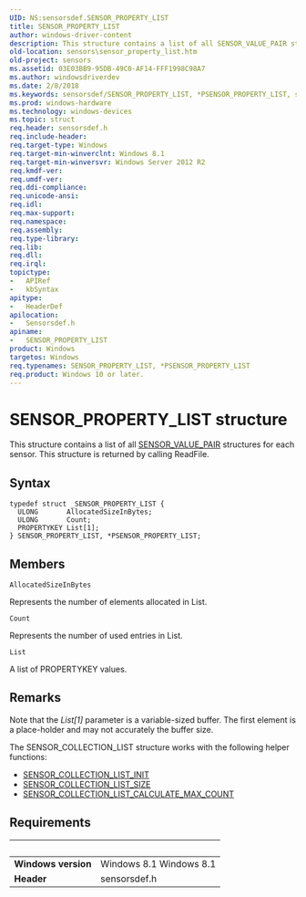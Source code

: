 ```yaml
---
UID: NS:sensorsdef.SENSOR_PROPERTY_LIST
title: SENSOR_PROPERTY_LIST
author: windows-driver-content
description: This structure contains a list of all SENSOR_VALUE_PAIR structures for each sensor. This structure is returned by calling ReadFile.
old-location: sensors\sensor_property_list.htm
old-project: sensors
ms.assetid: 03E03BB9-95DB-49C0-AF14-FFF1998C98A7
ms.author: windowsdriverdev
ms.date: 2/8/2018
ms.keywords: sensorsdef/SENSOR_PROPERTY_LIST, *PSENSOR_PROPERTY_LIST, sensorsdef/PSENSOR_PROPERTY_LIST, PSENSOR_PROPERTY_LIST, SENSOR_PROPERTY_LIST, PSENSOR_PROPERTY_LIST structure pointer [Sensor Devices], SENSOR_PROPERTY_LIST structure [Sensor Devices], sensors.sensor_property_list
ms.prod: windows-hardware
ms.technology: windows-devices
ms.topic: struct
req.header: sensorsdef.h
req.include-header: 
req.target-type: Windows
req.target-min-winverclnt: Windows 8.1
req.target-min-winversvr: Windows Server 2012 R2
req.kmdf-ver: 
req.umdf-ver: 
req.ddi-compliance: 
req.unicode-ansi: 
req.idl: 
req.max-support: 
req.namespace: 
req.assembly: 
req.type-library: 
req.lib: 
req.dll: 
req.irql: 
topictype:
-	APIRef
-	kbSyntax
apitype:
-	HeaderDef
apilocation:
-	Sensorsdef.h
apiname:
-	SENSOR_PROPERTY_LIST
product: Windows
targetos: Windows
req.typenames: SENSOR_PROPERTY_LIST, *PSENSOR_PROPERTY_LIST
req.product: Windows 10 or later.
---
```


# SENSOR_PROPERTY_LIST structure
This structure contains a list of all <a href="..\sensorsdef\ns-sensorsdef-sensor_value_pair.md">SENSOR_VALUE_PAIR</a> structures for each sensor. This structure is returned by calling ReadFile.

## Syntax
````
typedef struct _SENSOR_PROPERTY_LIST {
  ULONG       AllocatedSizeInBytes;
  ULONG       Count;
  PROPERTYKEY List[1];
} SENSOR_PROPERTY_LIST, *PSENSOR_PROPERTY_LIST;
````

## Members


`AllocatedSizeInBytes`

Represents the number of elements allocated in List.

`Count`

Represents the number of used entries in List.

`List`

A list of PROPERTYKEY values.

## Remarks
Note that the <i>List[1]</i> parameter is a variable-sized buffer. The first element is a place-holder and may not accurately the buffer size.

The SENSOR_COLLECTION_LIST structure works with the following helper functions:

<ul>
<li>
<a href="..\sensorsdef\nf-sensorsdef-sensor_collection_list_init.md">SENSOR_COLLECTION_LIST_INIT</a>
</li>
<li>
<a href="..\sensorsdef\nf-sensorsdef-sensor_collection_list_size.md">SENSOR_COLLECTION_LIST_SIZE</a>
</li>
<li>
<a href="..\sensorsdef\nf-sensorsdef-sensor_collection_list_calculate_max_count.md">SENSOR_COLLECTION_LIST_CALCULATE_MAX_COUNT</a>
</li>
</ul>

## Requirements
| &nbsp; | &nbsp; |
| ---- |:---- |
| **Windows version** | Windows 8.1 Windows 8.1 |
| **Header** | sensorsdef.h |
